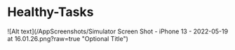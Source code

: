 # Healthy-Tasks

![Alt text](/AppScreenshots/Simulator Screen Shot - iPhone 13 - 2022-05-19 at 16.01.26.png?raw=true "Optional Title")
